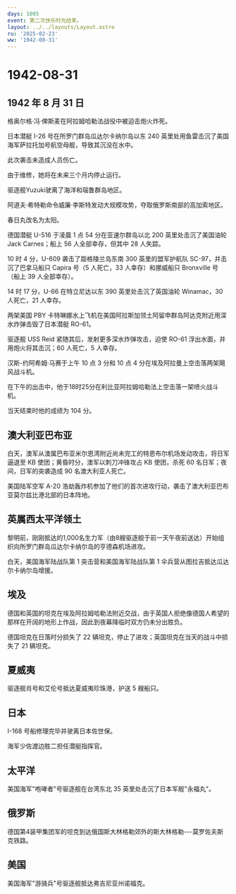 ```yaml
---
days: 1095
event: 第二次快乐时光结束。
layout: ../../layouts/Layout.astro
ru: '2025-02-23'
ww: '1942-08-31'
---
```


# 1942-08-31

## 1942 年 8 月 31 日

格奥尔格·冯·俾斯麦在阿拉姆哈勒法战役中被迫击炮火炸死。

日本潜艇 I-26 号在所罗门群岛瓜达尔卡纳尔岛以东 240
英里处用鱼雷击沉了美国海军萨拉托加号航空母舰，导致其沉没在水中。

此次袭击未造成人员伤亡。

由于维修，她将在未来三个月内停止运行。

驱逐舰Yuzuki驶离了海洋和瑙鲁群岛地区。

阿道夫·希特勒命令威廉·李斯特发动大规模攻势，夺取俄罗斯南部的高加索地区。

春日丸改名为太阳。

德国潜艇 U-516 于凌晨 1 点 54 分在亚速尔群岛以北 200
英里处击沉了美国油轮 Jack Carnes；船上 56 人全部幸存，但其中 28 人失踪。

10 时 4 分，U-609 袭击了距格陵兰岛东南 300 英里的盟军护航队
SC-97，并击沉了巴拿马船只 Capira 号（5 人死亡，33 人幸存）和挪威船只
Bronxville 号（船上 39 人全部幸存）。

14 时 17 分，U-66 在特立尼达以东 390 英里处击沉了英国油轮 Winamac，30
人死亡，21 人幸存。

两架美国 PBY
卡特琳娜水上飞机在美国阿拉斯加领土阿留申群岛阿达克附近用深水炸弹击毁了日本潜艇
RO-61。

驱逐舰 USS Reid 紧随其后，发射更多深水炸弹攻击，迫使 RO-61
浮出水面，并用炮火将其击沉；60 人死亡，5 人幸存。

汉斯-约阿希姆·马赛于上午 10 点 3 分和 10 点 4
分在埃及阿拉曼上空击落两架飓风战斗机。

在下午的出击中，他于18时25分在利比亚阿拉姆哈勒法上空击落一架喷火战斗机。

当天结束时他的成绩为 104 分。

## 澳大利亚巴布亚

白天，澳军从澳属巴布亚米尔恩湾附近尚未完工的特恩布尔机场发动攻击，将日军逼退至
KB 使团；黄昏时分，澳军以刺刀冲锋攻占 KB 使团，杀死 60
名日军；夜间，日军的突袭造成 90 名澳大利亚人死亡。

美国陆军空军 A-20
浩劫轰炸机参加了他们的首次进攻行动，袭击了澳大利亚巴布亚莫尔兹比港北部的日本阵地。

## 英属西太平洋领土

黎明前，刚刚抵达的1,000名生力军（由8艘驱逐舰于前一天午夜前送达）开始组织向所罗门群岛瓜达尔卡纳尔岛的亨德森机场进攻。

白天，美国海军陆战队第 1 突击营和美国海军陆战队第 1
伞兵营从图拉吉抵达瓜达尔卡纳尔岛增援。

## 埃及

德国和英国的坦克在埃及阿拉姆哈勒法附近交战，由于英国人拒绝像德国人希望的那样在开阔的地形上作战，因此到夜幕降临时双方仍未分出胜负。

德国坦克在日落时分损失了 22
辆坦克，停止了进攻；英国坦克在当天的战斗中损失了 21 辆坦克。

## 夏威夷

驱逐舰肖号和艾伦号抵达夏威夷珍珠港，护送 5 艘船只。

## 日本

I-168 号船修理完毕并驶离日本佐世保。

海军少佐渡边胜二担任潜艇指挥官。

## 太平洋

美国海军"咆哮者"号驱逐舰在台湾东北 35 英里处击沉了日本军舰"永福丸"。

## 俄罗斯

德国第4装甲集团军的坦克到达俄国斯大林格勒郊外的斯大林格勒---莫罗佐夫斯克铁路。

## 美国

美国海军"游骑兵"号驱逐舰抵达弗吉尼亚州诺福克。